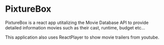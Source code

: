 # PixtureBox

PixtureBox is a react app utitalizing the Movie Database API to provide detailed information movies such as their cast, runtime, budget etc...

This application also uses ReactPlayer to show movie trailers from youtube.

